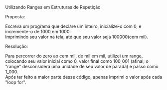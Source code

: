Utilizando Ranges em Estruturas de Repetição

Proposta:

Escreva um programa que declare um inteiro, inicialize-o com 0, e incremente-o de 1000 em 1000.                    
Imprimindo seu valor na tela, até que seu valor seja 100000(cem mil).                 

Resolução:

Para percorrer do zero ao cem mil, de mil em mil, utilizei um range, colocando seu valor inicial como 0, valor final como 100_001 (afinal, o "range" desconsidera uma unidade de seu valor de parada) e passo como 1_000.   
Após ter feito a maior parte desse código, apenas imprimi o valor após cada "loop for".
